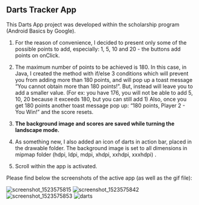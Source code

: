 ## Darts Tracker App

This Darts App project was developed within the scholarship program (Android Basics by Google).

1.  For the reason of convenience, I decided to present only some of the possible points to add, especially: 1, 5, 10 and 20 - the buttons add points on onClick.

2. The maximum number of points to be achieved is 180. In this case, in Java, I created the method with if/else 3 conditions which will prevent you from adding more than 180 points, and will pop up a toast message “You cannot obtain more than 180 points!”. But, instead will leave you to add a smaller value. (For ex: you have 176, you will not be able to add 5, 10, 20 because it exceeds 180, but you can still add 1)
Also, once you get 180 points another toast message pop up: “180 points, Player 2 - You Win!” and the score resets.

3.  **The background image and scores are saved while turning the landscape mode.**

4. As something new, I also added an icon of darts in action bar, placed in the drawable folder.
The background image is set to all dimensions in mipmap folder (hdpi, ldpi, mdpi, xhdpi, xxhdpi, xxxhdpi) .

5. Scroll within the app is activated.

Please find below the screenshots of the active app (as well as the gif file): 

![screenshot_1523575815](https://user-images.githubusercontent.com/33226462/38709933-9e01d75a-3eb5-11e8-80ed-ad6d07f9fc8d.png)
![screenshot_1523575842](https://user-images.githubusercontent.com/33226462/38709938-a1528d50-3eb5-11e8-9127-7491b1e66260.png)
![screenshot_1523575853](https://user-images.githubusercontent.com/33226462/38709940-a39ae8e6-3eb5-11e8-8193-72f7e6642500.png)
![darts](https://user-images.githubusercontent.com/33226462/38709945-a6ba249c-3eb5-11e8-9b1c-53b301671b48.gif)
